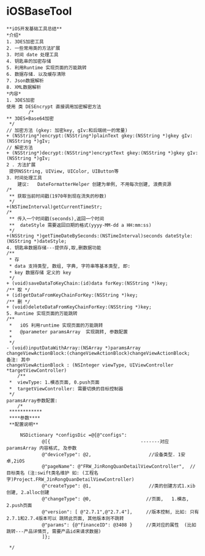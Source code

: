 # iOSBaseTool
	**iOS开发基础工具总结**
	*介绍*
	1. 3DES加密工具
	2. 一些常用类的方法扩展
	3. 时间 date 处理工具
	4. 钥匙串的加密存储
	5. 利用Runtime 实现页面的万能跳转
	6. 数据存储. 以及缓存清除
	7. Json数据解析
	8. XML数据解析
	*内容*
	1. 3DES加密
	使用 类 DESEncrypt 直接调用加密解密方法
			/*
	** 3DES+Base64加密
	 */
	// 加密方法 (gkey: 加密key, gIv:和后端统一的常量)
	+ (NSString*)encrypt:(NSString*)plainText gkey:(NSString *)gkey gIv:(NSString *)gIv;
	// 解密方法
	+ (NSString*)decrypt:(NSString*)encryptText gkey:(NSString *)gkey gIv:(NSString *)gIv;
	2 . 方法扩展
	 提供NSString, UIView, UIColor, UIButton等
	3. 时间处理工具
		建议:   DateFormatterHelper 创建为单例, 不用每次创建, 浪费资源
	/*
	 ** 获取当前时间戳(1970年到现在流失的秒数)
	 */
	+(NSTimeInterval)getCurrentTimeStr;
	/*
	 ** 传入一个时间戳(seconds),返回一个时间
	 **  dateStyle 需要返回日期的格式(yyyy-MM-dd a HH:mm:ss)
	 */
	+(NSString *)getTimeDateBySeconds:(NSTimeInterval)seconds dateStyle:(NSString *)dateStyle;
	4. 钥匙串数据存储---提供存,取,删数据功能
	/**
	 * 存
	 * data 支持类型, 数组, 字典, 字符串等基本类型, 即: 
	 * key 数据存储 定义的 key
	 */
	+ (void)saveDataToKeyChain:(id)data forKey:(NSString *)key;
	/** 取 */
	+ (id)getDataFromKeyChainForKey:(NSString *)key;
	/** 删 */
	+ (void)deleteDataFromKeyChainForKey:(NSString *)key;
	5. Runtime 实现页面的万能跳转
	/**
	 *   iOS 利用runtime 实现页面的万能跳转
	 *   @parameter paramsArray  实现跳转, 参数配置
	 *
	 */
	- (void)inputDataWithArray:(NSArray *)paramsArray changeViewActionBlock:(changeViewActionBlock)changeViewActionBlock;
 	备注: 其中 
 	changeViewActionBlock : (NSInteger viewType, UIViewController *targetViewController) 
	 	/**
	 *  viewType: 1.模态页面, 0.push页面
	 *  targetViewController: 需要切换的目标控制器
	 */
 	paramsArray参数配置:   
	 	/*
	 ************
	 ****参数****
	 **配置说明**
	 
	     NSDictionary *configsDic =@{@"configs":
	             @[{                                 -------对应 paramsArray 内容格式, 及参数
	             @"deviceType": @2,                     //设备类型. 1安卓,2iOS
	             @"pageName": @"FRW_JinRongQuanDetailViewController",  //目标类名 (注:swift类名维护 如: (工程名字)Project.FRW_JinRongQuanDetailViewController)
	             @"createType": @1,                     //类的创建方式1.xib创建, 2.alloc创建
	             @"changeType": @0,                    //页面,   1.模态, 2.push页面
	             @"version": [ @"2.7.1",@"2.7.4"],     //版本控制, 比如: 只有2.7.1和2.7.4版本可以 跳转此页面, 其他版本则不跳转
	             @"params": {@"financeID": @3408 }     //类对应的属性  (比如跳转---产品详情页, 需要产品id来请求数据)
	             ]};

	 */
























